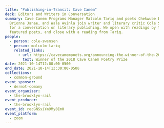 ```yaml
---
title: "Publishing-in-Transit: Cave Canem"
deck: Editors and Writers in Conversation
summary: Cave Canem Programs Manager Malcolm Tariq and poets Chekwube Danladi,
  Brionne Janae, and Wale Ayinla join writer and literary critic Cole Swensen
  for a conversation on literary publishing. We open with readings by the
  featured poets, and close with a reading from Tariq.
people:
  - person: cole-swensen
  - person: malcolm-tariq
    related_links:
      - url: https://cavecanempoets.org/announcing-the-winner-of-the-2018-cave-canem-poetry-prize/
        text: Winner of the 2018 Cave Canem Poetry Prize
date: 2021-10-14T12:00:00-0500
end_date: 2021-10-14T13:30:00-0500
collections:
  - common-ground
event_sponsor:
  - dermot-comany
event_organizer:
  - the-brooklyn-rail
event_producer:
  - the-brooklyn-rail
event_id: recGNSsiYm9My8EmH
event_platform:
  - zoom
---
```

